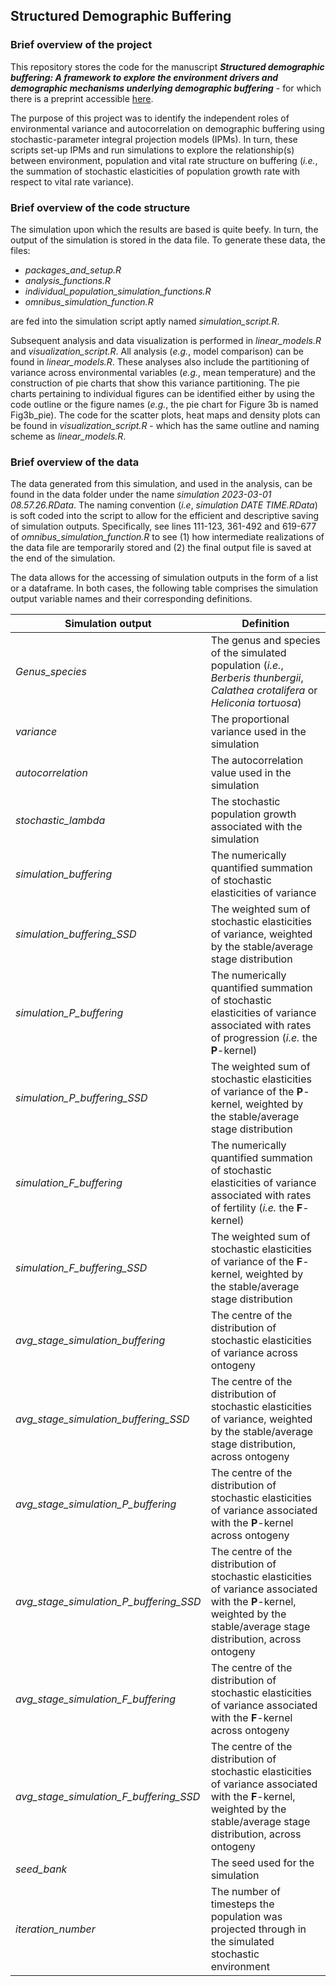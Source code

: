 ## Structured Demographic Buffering

### Brief overview of the project

This repository stores the code for the manuscript ___Structured demographic buffering: A framework to explore the environment drivers and demographic mechanisms underlying demographic buffering___ - for which there is a preprint accessible [here](https://www.biorxiv.org/content/10.1101/2023.07.20.549848v1.abstract). 

The purpose of this project was to identify the independent roles of environmental variance and autocorrelation on demographic buffering using stochastic-parameter integral projection models (IPMs). In turn, these scripts set-up IPMs and run simulations to explore the relationship(s) between environment, population and vital rate structure on buffering (*i.e.*, the summation of stochastic elasticities of population growth rate with respect to vital rate variance).


### Brief overview of the code structure

The simulation upon which the results are based is quite beefy. In turn, the output of the simulation is stored in the data file. To generate these data, the files:

- *packages_and_setup.R*
- *analysis_functions.R*
- *individual_population_simulation_functions.R*
- *omnibus_simulation_function.R*

are fed into the simulation script aptly named *simulation_script.R*. 

Subsequent analysis and data visualization is performed in *linear_models.R* and *visualization_script.R*. All analysis (*e.g.*, model comparison) can be found in *linear_models.R*. These analyses also include the partitioning of variance across environmental variables (*e.g.*, mean temperature) and the construction of pie charts that show this variance partitioning. The pie charts pertaining to individual figures can be identified either by using the code outline or the figure names (*e.g.*, the pie chart for Figure 3b is named Fig3b_pie). The code for the scatter plots, heat maps and density plots can be found in *visualization_script.R* - which has the same outline and naming scheme as *linear_models.R*.

### Brief overview of the data

The data generated from this simulation, and used in the analysis, can be found in the data folder under the name *simulation 2023-03-01 08.57.26.RData*. The naming convention (*i.e*, *simulation DATE TIME.RData*) is soft coded into the script to allow for the efficient and descriptive saving of simulation outputs. Specifically, see lines 111-123, 361-492 and 619-677 of   *omnibus_simulation_function.R* to see (1) how intermediate realizations of the data file are temporarily stored and (2) the final output file is saved at the end of the simulation.

The data allows for the accessing of simulation outputs in the form of a list or a dataframe. In both cases, the following table comprises the simulation output variable names and their corresponding definitions.

| **Simulation output**  |  **Definition**  |
| ------------- | ------------- |
| *Genus_species*  | The genus and species of the simulated population (*i.e.*, *Berberis thunbergii*, *Calathea crotalifera* or *Heliconia tortuosa*)  |
| *variance*  | The proportional variance used in the simulation  |
| *autocorrelation*  | The autocorrelation value used in the simulation  |
| *stochastic_lambda*  | The stochastic population growth associated with the simulation  |
| *simulation_buffering*  | The numerically quantified summation of stochastic elasticities of variance  |
| *simulation_buffering_SSD*  | The weighted sum of stochastic elasticities of variance, weighted by the stable/average stage distribution   |
| *simulation_P_buffering*  | The numerically quantified summation of stochastic elasticities of variance associated with rates of progression (*i.e.* the **P**-kernel)  |
| *simulation_P_buffering_SSD*  | The weighted sum of stochastic elasticities of variance of the **P**-kernel, weighted by the stable/average stage distribution |
| *simulation_F_buffering*  | The numerically quantified summation of stochastic elasticities of variance associated with rates of fertility (*i.e.* the **F**-kernel)  |
| *simulation_F_buffering_SSD*  | The weighted sum of stochastic elasticities of variance of the **F**-kernel, weighted by the stable/average stage distribution |
| *avg_stage_simulation_buffering*  | The centre of the distribution of stochastic elasticities of  variance across ontogeny  |
| *avg_stage_simulation_buffering_SSD*  | The centre of the distribution of stochastic elasticities of variance, weighted by the stable/average stage distribution, across ontogeny  |
| *avg_stage_simulation_P_buffering*  | The centre of the distribution of stochastic elasticities of variance associated with the **P**-kernel across ontogeny  |
| *avg_stage_simulation_P_buffering_SSD*  | The centre of the distribution of stochastic elasticities of variance associated with the **P**-kernel, weighted by the stable/average stage distribution, across ontogeny  |
| *avg_stage_simulation_F_buffering*  | The centre of the distribution of stochastic elasticities of variance associated with the **F**-kernel across ontogeny  |
| *avg_stage_simulation_F_buffering_SSD*  | The centre of the distribution of stochastic elasticities of variance associated with the **F**-kernel, weighted by the stable/average stage distribution, across ontogeny  |
| *seed_bank*  | The seed used for the simulation |
| *iteration_number*  | The number of timesteps the population was projected through in the simulated stochastic environment  |

